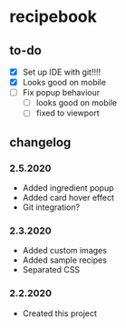 # recipebook

## to-do
- [x] Set up IDE with git!!!!
- [x] Looks good on mobile
- [ ] Fix popup behaviour
  - [ ] looks good on mobile
  - [ ] fixed to viewport

## changelog

### 2.5.2020
- Added ingredient popup
- Added card hover effect
- Git integration?

### 2.3.2020
- Added custom images
- Added sample recipes
- Separated CSS

### 2.2.2020
- Created this project
